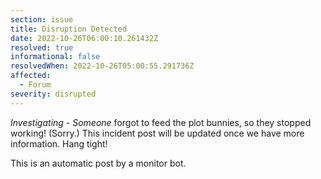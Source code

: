 ```yaml
---
section: issue
title: Disruption Detected
date: 2022-10-26T06:00:10.261432Z
resolved: true
informational: false
resolvedWhen: 2022-10-26T05:00:55.291736Z
affected:
  - Forum
severity: disrupted
---
```

*Investigating* - _Someone_ forgot to feed the plot bunnies, so they stopped working! (Sorry.) This incident post will be updated once we have more information. Hang tight!

This is an automatic post by a monitor bot.
        